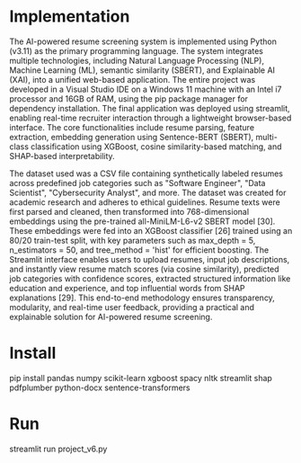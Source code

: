 

#	Implementation
The AI-powered resume screening system is implemented using Python (v3.11) as the primary programming language. The system integrates multiple technologies, including Natural Language Processing (NLP), Machine Learning (ML), semantic similarity (SBERT), and Explainable AI (XAI), into a unified web-based application. The entire project was developed in a Visual Studio IDE on a Windows 11 machine with an Intel i7 processor and 16GB of RAM, using the pip package manager for dependency installation. The final application was deployed using streamlit, enabling real-time recruiter interaction through a lightweight browser-based interface. The core functionalities include resume parsing, feature extraction, embedding generation using Sentence-BERT (SBERT), multi-class classification using XGBoost, cosine similarity-based matching, and SHAP-based interpretability.

The dataset used was a CSV file containing synthetically labeled resumes across predefined job categories such as "Software Engineer", "Data Scientist", "Cybersecurity Analyst", and more. The dataset was created for academic research and adheres to ethical guidelines. Resume texts were first parsed and cleaned, then transformed into 768-dimensional embeddings using the pre-trained all-MiniLM-L6-v2 SBERT model [30]. These embeddings were fed into an XGBoost classifier [26] trained using an 80/20 train-test split, with key parameters such as max_depth = 5, n_estimators = 50, and tree_method = 'hist' for efficient boosting. The Streamlit interface enables users to upload resumes, input job descriptions, and instantly view resume match scores (via cosine similarity), predicted job categories with confidence scores, extracted structured information like education and experience, and top influential words from SHAP explanations [29]. This end-to-end methodology ensures transparency, modularity, and real-time user feedback, providing a practical and explainable solution for AI-powered resume screening.

# Install
pip install pandas numpy scikit-learn xgboost spacy nltk streamlit shap pdfplumber python-docx sentence-transformers

# Run
streamlit run project_v6.py

